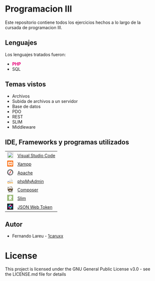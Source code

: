 # Programacion III

Este repositorio contiene todos los ejercicios hechos a lo largo de la cursada de programacion III.

## Lenguajes

Los lenguajes tratados fueron:

* <span style="font-weight:bold;color:#e70077;">PHP</span>
* SQL

## Temas vistos

* Archivos
* Subida de archivos a un servidor
* Base de datos
* PDO
* REST
* SLIM
* Middleware

## IDE, Frameworks y programas utilizados

<table>
    <tbody>
        <tr>
            <td><img src="./Z._img/vs.ico" width="20px" height="20px"/></td>
            <td><a href="https://code.visualstudio.com/">Visual Studio Code</a></td>
        <tr>
        <tr>
            <td><img src="./Z._img/xampp.png" width="20px" height="20px"/></td>
            <td><a href="https://www.apachefriends.org/es/index.html">Xampp</a></td>
        <tr>
        <tr>
            <td><img src="./Z._img/apache.png" width="20px" height="20px"/></td>
            <td><a href="https://www.apache.org/">Apache</a></td>
        <tr>
        <tr>
            <td><img src="./Z._img/phpmyadmin.png" width="20px" height="20px"/></td>
            <td><a href="https://www.phpmyadmin.net/">phpMyAdmin</a></td>
        <tr>
        <tr>
            <td><img src="./Z._img/composer.png" width="20px" height="20px"/></td>
            <td><a href="https://getcomposer.org/">Composer</a></td>
        <tr>
        <tr>
            <td><img src="./Z._img/slim.jpg" width="20px" height="20px"/></td>
            <td><a href="https://www.slimframework.com/">Slim</a></td>
        <tr>
        <tr>
            <td><img src="./Z._img/jwt.png" width="20px" height="20px"/></td>
            <td><a href="https://jwt.io/">JSON Web Token</a></td>
        <tr>
    </tbody>
</table>

## Autor

* Fernando Lareu - [1caruxx](https://github.com/1caruxx)

# License

This project is licensed under the GNU General Public License v3.0 - see the LICENSE.md file for details